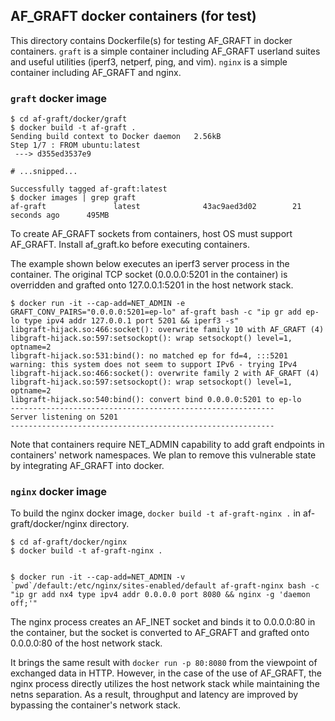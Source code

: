 
## AF_GRAFT docker containers (for test)

This directory contains Dockerfile(s) for testing AF_GRAFT in docker
containers. `graft` is a simple container including AF_GRAFT userland
suites and useful utilities (iperf3, netperf, ping, and vim). `nginx`
is a simple container including AF_GRAFT and nginx.


### `graft` docker image

```shell-session
$ cd af-graft/docker/graft
$ docker build -t af-graft .
Sending build context to Docker daemon   2.56kB
Step 1/7 : FROM ubuntu:latest
 ---> d355ed3537e9

# ...snipped...

Successfully tagged af-graft:latest
$ docker images | grep graft
af-graft               latest              43ac9aed3d02        21 seconds ago      495MB
```

To create AF_GRAFT sockets from containers, host OS must support
AF_GRAFT. Install af_graft.ko before executing containers.


The example shown below executes an iperf3 server process in the
container. The original TCP socket (0.0.0.0:5201 in the container) is
overridden and grafted onto 127.0.0.1:5201 in the host network stack.

```shell-session
$ docker run -it --cap-add=NET_ADMIN -e GRAFT_CONV_PAIRS="0.0.0.0:5201=ep-lo" af-graft bash -c "ip gr add ep-lo type ipv4 addr 127.0.0.1 port 5201 && iperf3 -s"
libgraft-hijack.so:466:socket(): overwrite family 10 with AF_GRAFT (4)
libgraft-hijack.so:597:setsockopt(): wrap setsockopt() level=1, optname=2
libgraft-hijack.so:531:bind(): no matched ep for fd=4, :::5201
warning: this system does not seem to support IPv6 - trying IPv4
libgraft-hijack.so:466:socket(): overwrite family 2 with AF_GRAFT (4)
libgraft-hijack.so:597:setsockopt(): wrap setsockopt() level=1, optname=2
libgraft-hijack.so:540:bind(): convert bind 0.0.0.0:5201 to ep-lo
-----------------------------------------------------------
Server listening on 5201
-----------------------------------------------------------

```

Note that containers require NET_ADMIN capability to add graft
endpoints in containers' network namespaces. We plan to remove this
vulnerable state by integrating AF_GRAFT into docker.



### `nginx` docker image

To build the nginx docker image, `docker build -t af-graft-nginx .` in
af-graft/docker/nginx directory. 

```shell-session
$ cd af-graft/docker/nginx
$ docker build -t af-graft-nginx .


$ docker run -it --cap-add=NET_ADMIN -v `pwd`/default:/etc/nginx/sites-enabled/default af-graft-nginx bash -c "ip gr add nx4 type ipv4 addr 0.0.0.0 port 8080 && nginx -g 'daemon off;'"
```

The nginx process creates an AF_INET socket and binds it to 0.0.0.0:80
in the container, but the socket is converted to AF_GRAFT and grafted
onto 0.0.0.0:80 of the host network stack.

It brings the same result with `docker run -p 80:8080` from the
viewpoint of exchanged data in HTTP. However, in the case of the use
of AF_GRAFT, the nginx process directly utilizes the host network
stack while maintaining the netns separation. As a result, throughput
and latency are improved by bypassing the container's network stack.